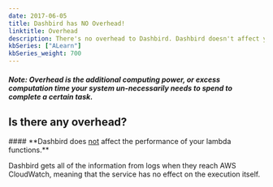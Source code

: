 ```yaml
---
date: 2017-06-05
title: Dashbird has NO Overhead!
linktitle: Overhead
description: There's no overhead to Dashbird. Dashbird doesn't affect your code or lambda functions performance in any way. 
kbSeries: ["ALearn"]
kbSeries_weight: 700
---
```


##### _**Note**: Overhead is the additional computing power, or excess computation time your system un-necessarily needs to spend to complete a certain task._

<h2>
  <span class="h2 underlined bold">
    Is there any overhead?
  </span>
</h2>
#### **Dashbird does <u>not</u> affect the performance of your lambda functions.**

Dashbird gets all of the information from logs when they reach AWS CloudWatch, meaning that the service has no effect on the execution itself.
